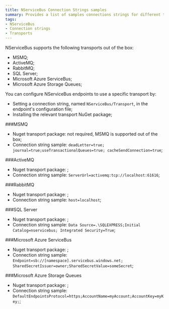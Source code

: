 ```yaml
---
title: NServiceBus Connection Strings samples
summary: Provides a list of samples connections strings for different transports supported by NServiceBus.
tags:
- NServiceBus
- Connection strings
- Transports
---
```


NServiceBus supports the following transports out of the box:

* MSMQ;
* ActiveMQ;
* RabbitMQ;
* SQL Server;
* Microsoft Azure ServiceBus;
* Microsoft Azure Storage Queues;

You can configure NServiceBus endpoints to use a specific transport by:

* Setting a connection string, named `NServiceBus/Transport`, in the endpoint's configuration file;
* Installing the relevant transport NuGet package;

###MSMQ

* Nuget transport package: not required, MSMQ is supported out of the box;
* Connection string sample: `deadLetter=true;
   journal=true;useTransactionalQueues=true;
   cacheSendConnection=true`;

###ActiveMQ

* Nuget transport package: []();
* Connection string sample: `ServerUrl=activemq:tcp://localhost:61616`;

###RabbitMQ

* Nuget transport package: []();
* Connection string sample: `host=localhost`;

###SQL Server

* Nuget transport package: []();
* Connection string sample: `Data Source=.\SQLEXPRESS;Initial Catalog=nservicebus;
   Integrated Security=True`;

###Microsoft Azure ServiceBus

* Nuget transport package: []();
* Connection string sample: `Endpoint=sb://[namespace].servicebus.windows.net; SharedSecretIssuer=owner;SharedSecretValue=someSecret`;

###Microsoft Azure Storage Queues

* Nuget transport package: []();
* Connection string sample: `DefaultEndpointsProtocol=https;AccountName=myAccount;AccountKey=myKey;`;
